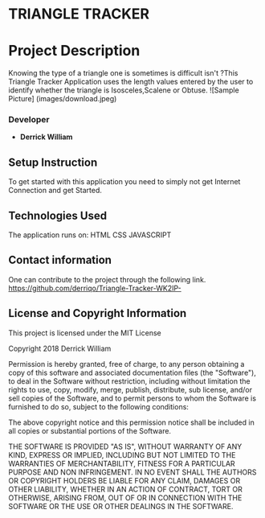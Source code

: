 #   TRIANGLE TRACKER

#  Project Description
Knowing the type of a triangle one is sometimes is difficult isn't ?This Triangle Tracker Application uses the length values entered by the user to identify whether the triangle is Isosceles,Scalene or Obtuse.
![Sample Picture] (images/download.jpeg)


### Developer

* **Derrick William**


## Setup Instruction
To get started with this application you need to simply not get Internet Connection and get Started.



## Technologies Used
The application runs on:
HTML
CSS
JAVASCRIPT


## Contact information
One can contribute to the project through the following link. https://github.com/derriqo/Triangle-Tracker-WK2IP-


## License and Copyright Information

This project is licensed under the MIT License

Copyright 2018 Derrick William

Permission is hereby granted, free of charge, to any person obtaining a copy of this software and associated documentation files (the "Software"), to deal in the Software without restriction, including without limitation the rights to use, copy, modify, merge, publish, distribute, sub license, and/or sell copies of the Software, and to permit persons to whom the Software is furnished to do so, subject to the following conditions:

The above copyright notice and this permission notice shall be included in all copies or substantial portions of the Software.

THE SOFTWARE IS PROVIDED "AS IS", WITHOUT WARRANTY OF ANY KIND, EXPRESS OR IMPLIED, INCLUDING BUT NOT LIMITED TO THE WARRANTIES OF MERCHANTABILITY, FITNESS FOR A PARTICULAR PURPOSE AND NON INFRINGEMENT. IN NO EVENT SHALL THE AUTHORS OR COPYRIGHT HOLDERS BE LIABLE FOR ANY CLAIM, DAMAGES OR OTHER LIABILITY, WHETHER IN AN ACTION OF CONTRACT, TORT OR OTHERWISE, ARISING FROM, OUT OF OR IN CONNECTION WITH THE SOFTWARE OR THE USE OR OTHER DEALINGS IN THE SOFTWARE.

